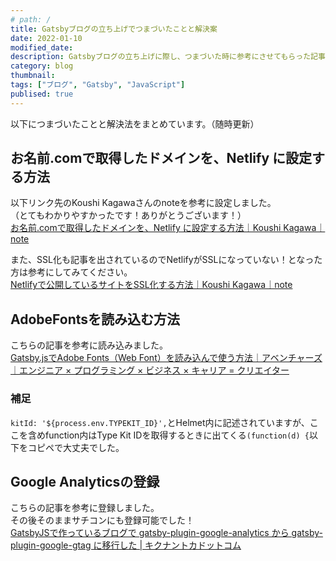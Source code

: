 ```yaml
---
# path: /
title: Gatsbyブログの立ち上げでつまづいたことと解決案
date: 2022-01-10
modified_date: 
description: Gatsbyブログの立ち上げに際し、つまづいた時に参考にさせてもらった記事をまとめました。
category: blog
thumbnail:
tags: ["ブログ", "Gatsby", "JavaScript"]
publised: true
---
```


以下につまづいたことと解決法をまとめています。（随時更新）
## お名前.comで取得したドメインを、Netlify に設定する方法
以下リンク先のKoushi Kagawaさんのnoteを参考に設定しました。<br>
（とてもわかりやすかったです！ありがとうございます！）<br>
[お名前.comで取得したドメインを、Netlify に設定する方法｜Koushi Kagawa｜note](https://note.com/koushikagawa/n/n407cde93bdca)

また、SSL化も記事を出されているのでNetlifyがSSLになっていない！となった方は参考にしてみてください。<br>
[Netlifyで公開しているサイトをSSL化する方法｜Koushi Kagawa｜note](https://note.com/koushikagawa/n/n23c0783bf05e)

## AdobeFontsを読み込む方法
こちらの記事を参考に読み込みました。<br>
[Gatsby.jsでAdobe Fonts（Web Font）を読み込んで使う方法｜アベンチャーズ｜エンジニア × プログラミング × ビジネス × キャリア = クリエイター](https://aventures.io/posts/87)

### 補足
`kitId: '${process.env.TYPEKIT_ID}',`とHelmet内に記述されていますが、ここを含めfunction内はType Kit IDを取得するときに出てくる`(function(d) {`以下をコピペで大丈夫でした。

## Google Analyticsの登録
こちらの記事を参考に登録しました。<br>
その後そのままサチコンにも登録可能でした！<br>
[GatsbyJSで作っているブログで gatsby-plugin-google-analytics から gatsby-plugin-google-gtag に移行した \| キクナントカドットコム](https://kikunantoka.com/2021/01/01--update-google-analytics/)

